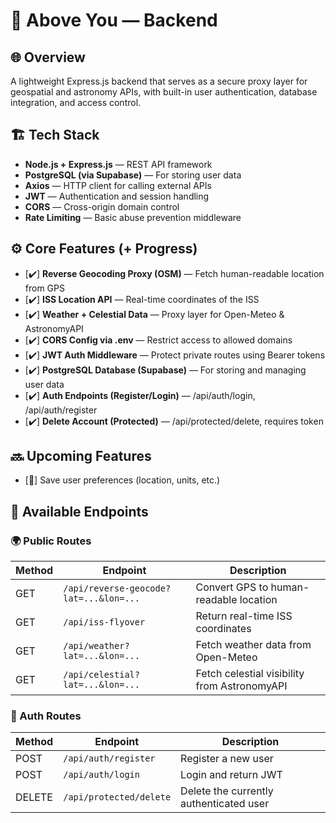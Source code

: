 # 🔢 Above You — Backend

## 🌐 Overview
A lightweight Express.js backend that serves as a secure proxy layer for geospatial and astronomy APIs, with built-in user authentication, database integration, and access control.

## 🏗️ Tech Stack
- **Node.js + Express.js** — REST API framework
- **PostgreSQL (via Supabase)** — For storing user data
- **Axios** — HTTP client for calling external APIs
- **JWT** — Authentication and session handling
- **CORS** — Cross-origin domain control
- **Rate Limiting** — Basic abuse prevention middleware

## ⚙️ Core Features (+ Progress)
- [✔️] **Reverse Geocoding Proxy (OSM)** — Fetch human-readable location from GPS
- [✔️] **ISS Location API** — Real-time coordinates of the ISS
- [✔️] **Weather + Celestial Data** — Proxy layer for Open-Meteo & AstronomyAPI
- [✔️] **CORS Config via .env** — Restrict access to allowed domains
- [✔️] **JWT Auth Middleware** — Protect private routes using Bearer tokens
- [✔️] **PostgreSQL Database (Supabase)** — For storing and managing user data
- [✔️] **Auth Endpoints (Register/Login)** — /api/auth/login, /api/auth/register
- [✔️] **Delete Account (Protected)** — /api/protected/delete, requires token

## 🔜 Upcoming Features
- [🚧] Save user preferences (location, units, etc.)

## 🔧 Available Endpoints

### 🌍 Public Routes
| Method | Endpoint                                    | Description |
|--------|---------------------------------------------|-------------|
| GET    | `/api/reverse-geocode?lat=...&lon=...`      | Convert GPS to human-readable location |
| GET    | `/api/iss-flyover`                          | Return real-time ISS coordinates |
| GET    | `/api/weather?lat=...&lon=...`              | Fetch weather data from Open-Meteo |
| GET    | `/api/celestial?lat=...&lon=...`            | Fetch celestial visibility from AstronomyAPI |

### 🔐 Auth Routes
| Method | Endpoint | Description |
|--------|------------------------|-------------|
| POST | `/api/auth/register` | Register a new user |
| POST | `/api/auth/login` | Login and return JWT |
| DELETE | `/api/protected/delete` | Delete the currently authenticated user |